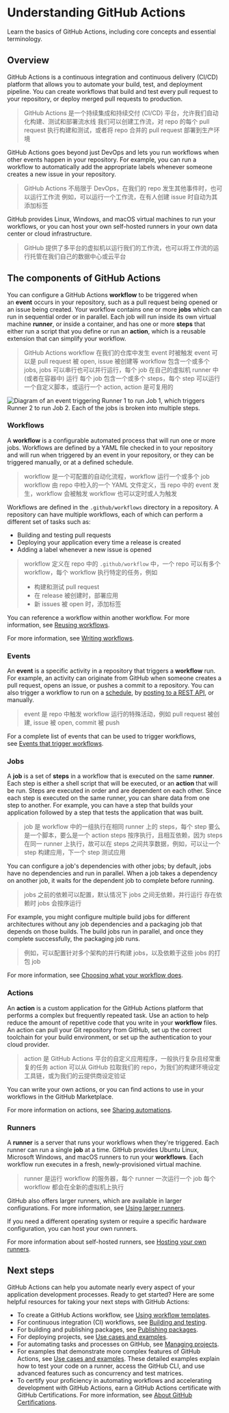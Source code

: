 # Understanding GitHub Actions
Learn the basics of GitHub Actions, including core concepts and essential terminology.

## Overview
GitHub Actions is a continuous integration and continuous delivery (CI/CD) platform that allows you to automate your build, test, and deployment pipeline. You can create workflows that build and test every pull request to your repository, or deploy merged pull requests to production.
>  GitHub Actions 是一个持续集成和持续交付 (CI/CD) 平台，允许我们自动化构建、测试和部署流水线
>  我们可以创建工作流，对 repo 的每个 pull request 执行构建和测试，或者将 repo 合并的 pull request 部署到生产环境

GitHub Actions goes beyond just DevOps and lets you run workflows when other events happen in your repository. For example, you can run a workflow to automatically add the appropriate labels whenever someone creates a new issue in your repository.
>  GitHub Actions 不局限于 DevOps，在我们的 repo 发生其他事件时，也可以运行工作流
>  例如，可以运行一个工作流，在有人创建 issue 时自动为其添加标签

GitHub provides Linux, Windows, and macOS virtual machines to run your workflows, or you can host your own self-hosted runners in your own data center or cloud infrastructure.
>  GitHub 提供了多平台的虚拟机以运行我们的工作流，也可以将工作流的运行托管在我们自己的数据中心或云平台

## The components of GitHub Actions
You can configure a GitHub Actions **workflow** to be triggered when an **event** occurs in your repository, such as a pull request being opened or an issue being created. Your workflow contains one or more **jobs** which can run in sequential order or in parallel. Each job will run inside its own virtual machine **runner**, or inside a container, and has one or more **steps** that either run a script that you define or run an **action**, which is a reusable extension that can simplify your workflow.
>  GitHub Actions workflow 在我们的仓库中发生 event 时被触发
>  event 可以是 pull request 被 open, issue 被创建等
>  workflow 包含一个或多个 jobs, jobs 可以串行也可以并行运行，每个 job 在自己的虚拟机 runner 中 (或者在容器中) 运行
>  每个 job 包含一个或多个 steps，每个 step 可以运行一个自定义脚本，或运行一个 action, action 是可复用的

![Diagram of an event triggering Runner 1 to run Job 1, which triggers Runner 2 to run Job 2. Each of the jobs is broken into multiple steps.](https://docs.github.com/assets/cb-25535/images/help/actions/overview-actions-simple.png)

### Workflows
A **workflow** is a configurable automated process that will run one or more jobs. Workflows are defined by a YAML file checked in to your repository and will run when triggered by an event in your repository, or they can be triggered manually, or at a defined schedule.
>  workflow 是一个可配置的自动化流程，workflow 运行一个或多个 job
>  workflow 由 repo 中检入的一个 YAML 文件定义，当 repo 中的 event 发生，workflow 会被触发
>  workflow 也可以定时或人为触发

Workflows are defined in the `.github/workflows` directory in a repository. A repository can have multiple workflows, each of which can perform a different set of tasks such as:

- Building and testing pull requests
- Deploying your application every time a release is created
- Adding a label whenever a new issue is opened

>  workflow 定义在 repo 中的 `.github/workflow` 中，一个 repo 可以有多个 workflow，每个 workflow 执行特定的任务，例如
>  - 构建和测试 pull request
>  - 在 release 被创建时，部署应用
>  - 新 issues 被 open 时，添加标签

You can reference a workflow within another workflow. For more information, see [Reusing workflows](https://docs.github.com/en/actions/using-workflows/reusing-workflows).

For more information, see [Writing workflows](https://docs.github.com/en/actions/using-workflows).

### Events
An **event** is a specific activity in a repository that triggers a **workflow** run. For example, an activity can originate from GitHub when someone creates a pull request, opens an issue, or pushes a commit to a repository. You can also trigger a workflow to run on a [schedule](https://docs.github.com/en/actions/using-workflows/events-that-trigger-workflows#schedule), by [posting to a REST API](https://docs.github.com/en/rest/repos/repos#create-a-repository-dispatch-event), or manually.
>  event 是 repo 中触发 workflow 运行的特殊活动，例如 pull request 被创建, issue 被 open, commit 被 push

For a complete list of events that can be used to trigger workflows, see [Events that trigger workflows](https://docs.github.com/en/actions/using-workflows/events-that-trigger-workflows).

### Jobs
A **job** is a set of **steps** in a workflow that is executed on the same **runner**. Each step is either a shell script that will be executed, or an **action** that will be run. Steps are executed in order and are dependent on each other. Since each step is executed on the same runner, you can share data from one step to another. For example, you can have a step that builds your application followed by a step that tests the application that was built.
>  job 是 workflow 中的一组执行在相同 runner 上的 steps，每个 step 要么是一个脚本，要么是一个 action
>  steps 按序执行，且相互依赖，因为 steps 在同一 runner 上执行，故可以在 steps 之间共享数据，例如，可以让一个 step 构建应用，下一个 step 测试应用

You can configure a job's dependencies with other jobs; by default, jobs have no dependencies and run in parallel. When a job takes a dependency on another job, it waits for the dependent job to complete before running.
>  jobs 之前的依赖可以配置，默认情况下 jobs 之间无依赖，并行运行
>  存在依赖时 jobs 会按序运行

For example, you might configure multiple build jobs for different architectures without any job dependencies and a packaging job that depends on those builds. The build jobs run in parallel, and once they complete successfully, the packaging job runs.
>  例如，可以配置针对多个架构的并行构建 jobs，以及依赖于这些 jobs 的打包 job

For more information, see [Choosing what your workflow does](https://docs.github.com/en/actions/using-jobs).

### Actions
An **action** is a custom application for the GitHub Actions platform that performs a complex but frequently repeated task. Use an action to help reduce the amount of repetitive code that you write in your **workflow** files. An action can pull your Git repository from GitHub, set up the correct toolchain for your build environment, or set up the authentication to your cloud provider.
>  action 是 GitHub Actions 平台的自定义应用程序，一般执行复杂且经常重复的任务
>  action 可以从 GitHub 拉取我们的 repo，为我们的构建环境设定工具链，或为我们的云提供商设定验证

You can write your own actions, or you can find actions to use in your workflows in the GitHub Marketplace.

For more information on actions, see [Sharing automations](https://docs.github.com/en/actions/creating-actions).

### Runners
A **runner** is a server that runs your workflows when they're triggered. Each runner can run a single **job** at a time. GitHub provides Ubuntu Linux, Microsoft Windows, and macOS runners to run your **workflows**. Each workflow run executes in a fresh, newly-provisioned virtual machine.
>  runner 是运行 workflow 的服务器，每个 runner 一次运行一个 job
>  每个 workflow 都会在全新的虚拟机上执行

GitHub also offers larger runners, which are available in larger configurations. For more information, see [Using larger runners](https://docs.github.com/en/actions/using-github-hosted-runners/using-larger-runners).

If you need a different operating system or require a specific hardware configuration, you can host your own runners.

For more information about self-hosted runners, see [Hosting your own runners](https://docs.github.com/en/actions/hosting-your-own-runners).

## Next steps
GitHub Actions can help you automate nearly every aspect of your application development processes. Ready to get started? Here are some helpful resources for taking your next steps with GitHub Actions:

- To create a GitHub Actions workflow, see [Using workflow templates](https://docs.github.com/en/actions/learn-github-actions/using-starter-workflows).
- For continuous integration (CI) workflows, see [Building and testing](https://docs.github.com/en/actions/automating-builds-and-tests).
- For building and publishing packages, see [Publishing packages](https://docs.github.com/en/actions/publishing-packages).
- For deploying projects, see [Use cases and examples](https://docs.github.com/en/actions/deployment).
- For automating tasks and processes on GitHub, see [Managing projects](https://docs.github.com/en/actions/managing-issues-and-pull-requests).
- For examples that demonstrate more complex features of GitHub Actions, see [Use cases and examples](https://docs.github.com/en/actions/examples). These detailed examples explain how to test your code on a runner, access the GitHub CLI, and use advanced features such as concurrency and test matrices.
- To certify your proficiency in automating workflows and accelerating development with GitHub Actions, earn a GitHub Actions certificate with GitHub Certifications. For more information, see [About GitHub Certifications](https://docs.github.com/en/get-started/showcase-your-expertise-with-github-certifications/about-github-certifications).

